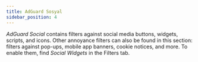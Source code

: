 ```yaml
---
title: AdGuard Sosyal
sidebar_position: 4
---
```


_AdGuard Social_ contains filters against social media buttons, widgets, scripts, and icons. Other annoyance filters can also be found in this section: filters against pop-ups, mobile app banners, cookie notices, and more. To enable them, find _Social Widgets_ in the Filters tab.
